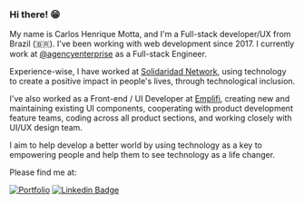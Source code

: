 ### Hi there! 😁

My name is Carlos Henrique Motta, and I'm a Full-stack developer/UX from Brazil (🇧🇷). I've been working with web development since 2017. I currently work at [@agencyenterprise](https://ae.studio/) as a Full-stack Engineer.

Experience-wise, I have worked at [Solidaridad Network](https://www.solidaridadnetwork.org/), using technology to create a positive impact in people's lives, through technological inclusion. 

I've also worked as a Front-end / UI Developer at [Emplifi](https://www.emplifi.io/), creating new and maintaining existing UI components, cooperating with product development feature teams, coding across all product sections, and working closely with UI/UX design team.

I aim to help develop a better world by using technology as a key to empowering people and help them to see technology as a life changer.

Please find me at:

[![Portfolio](https://img.shields.io/badge/CM-portfolio-blue)](https://caike08.github.io/portfolio/)
[![Linkedin Badge](https://img.shields.io/badge/-LinkedIn-blue?style=flat-square&logo=Linkedin&logoColor=white&link=https://www.linkedin.com/in/caikemotta)](https://www.linkedin.com/in/caikemotta)
<!--
**caike08/caike08** is a ✨ _special_ ✨ repository because its `README.md` (this file) appears on your GitHub profile.

Here are some ideas to get you started:

- 🔭 I’m currently working on ...
- 🌱 I’m currently learning ...
- 👯 I’m looking to collaborate on ...
- 🤔 I’m looking for help with ...
- 💬 Ask me about ...
- 📫 How to reach me: ...
- 😄 Pronouns: ...
- ⚡ Fun fact: ...
-->
